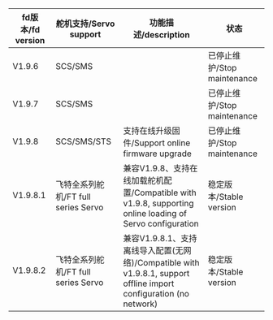 | fd版本/fd version | 舵机支持/Servo support              | 功能描述/description                                         | 状态                        |
| ----------------- | ----------------------------------- | ------------------------------------------------------------ | --------------------------- |
| V1.9.6            | SCS/SMS                             |                                                              | 已停止维护/Stop maintenance |
| V1.9.7            | SCS/SMS                             |                                                              | 已停止维护/Stop maintenance |
| V1.9.8            | SCS/SMS/STS                         | 支持在线升级固件/Support online firmware upgrade             | 已停止维护/Stop maintenance |
| V1.9.8.1          | 飞特全系列舵机/FT full series Servo | 兼容V1.9.8、支持在线加载舵机配置/Compatible with v1.9.8, supporting online loading of Servo configuration | 稳定版本/Stable version     |
| V1.9.8.2          | 飞特全系列舵机/FT full series Servo | 兼容V1.9.8.1、支持离线导入配置(无网络)/Compatible with v1.9.8.1, support offline import configuration (no network) | 稳定版本/Stable version     |

